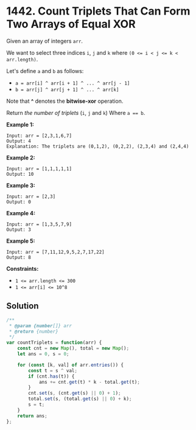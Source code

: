 # 1442. Count Triplets That Can Form Two Arrays of Equal XOR

Given an array of integers `arr`.

We want to select three indices `i`, `j` and `k` where `(0 <= i < j <= k < arr.length)`.

Let's define `a` and `b` as follows:

- `a = arr[i] ^ arr[i + 1] ^ ... ^ arr[j - 1]`
- `b = arr[j] ^ arr[j + 1] ^ ... ^ arr[k]`

Note that **^** denotes the **bitwise-xor** operation.

Return *the number of triplets* (`i`, `j` and `k`) Where `a == b`.

 

**Example 1:**

```
Input: arr = [2,3,1,6,7]
Output: 4
Explanation: The triplets are (0,1,2), (0,2,2), (2,3,4) and (2,4,4)
```

**Example 2:**

```
Input: arr = [1,1,1,1,1]
Output: 10
```

**Example 3:**

```
Input: arr = [2,3]
Output: 0
```

**Example 4:**

```
Input: arr = [1,3,5,7,9]
Output: 3
```

**Example 5:**

```
Input: arr = [7,11,12,9,5,2,7,17,22]
Output: 8
```

 

**Constraints:**

- `1 <= arr.length <= 300`
- `1 <= arr[i] <= 10^8`

## Solution

```js
/**
 * @param {number[]} arr
 * @return {number}
 */
var countTriplets = function(arr) {
    const cnt = new Map(), total = new Map();
    let ans = 0, s = 0;

    for (const [k, val] of arr.entries()) {
        const t = s ^ val;
        if (cnt.has(t)) {
            ans += cnt.get(t) * k - total.get(t);
        }
        cnt.set(s, (cnt.get(s) || 0) + 1);
        total.set(s, (total.get(s) || 0) + k);
        s = t;
    }
    return ans;
};
```

